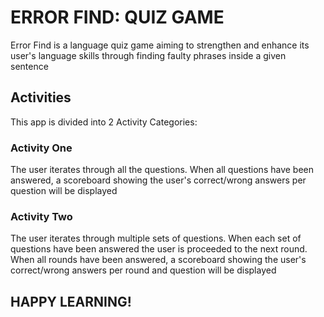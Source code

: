# ERROR FIND: QUIZ GAME

Error Find is a language quiz game aiming to strengthen and enhance its user's language skills through finding faulty phrases inside a given sentence

## Activities

This app is divided into 2 Activity Categories:

### Activity One

The user iterates through all the questions. When all
questions have been answered, a scoreboard showing the user's correct/wrong answers per question will be displayed

### Activity Two

The user iterates through multiple sets of questions. When
each set of questions have been answered the user is proceeded to the next round. When all rounds have been answered, a scoreboard showing the user's correct/wrong answers per round and question will be displayed

## HAPPY LEARNING!
